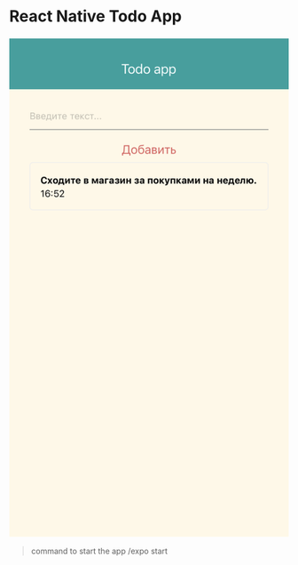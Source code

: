 # React Native Todo App
###
![alt text](todoappscreen.jpeg "screen1")

> command to start the app /expo start
